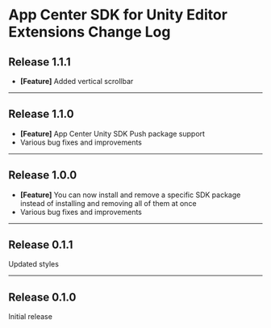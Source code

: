 # App Center SDK for Unity Editor Extensions Change Log

## Release 1.1.1

* **[Feature]** Added vertical scrollbar

___

## Release 1.1.0

* **[Feature]** App Center Unity SDK Push package support
* Various bug fixes and improvements

___

## Release 1.0.0

* **[Feature]** You can now install and remove a specific SDK package instead of installing and removing all of them at once
* Various bug fixes and improvements

___

## Release 0.1.1

Updated styles

___

## Release 0.1.0

Initial release
